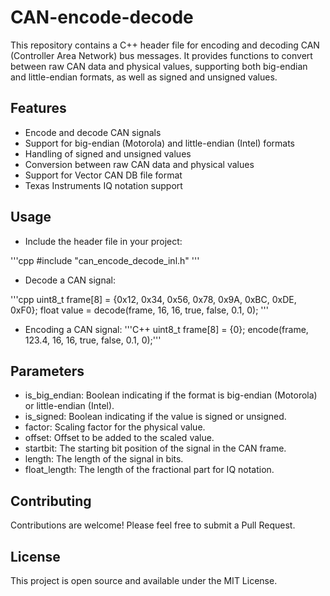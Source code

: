 # CAN-encode-decode
This repository contains a C++ header file for encoding and decoding CAN (Controller Area Network) bus messages. It provides functions to convert between raw CAN data and physical values, supporting both big-endian and little-endian formats, as well as signed and unsigned values.
## Features
* Encode and decode CAN signals
* Support for big-endian (Motorola) and little-endian (Intel) formats
* Handling of signed and unsigned values
* Conversion between raw CAN data and physical values
* Support for Vector CAN DB file format
* Texas Instruments IQ notation support
## Usage
- Include the header file in your project:

'''cpp
#include "can_encode_decode_inl.h"
'''
- Decode a CAN signal:

'''cpp
uint8_t frame[8] = {0x12, 0x34, 0x56, 0x78, 0x9A, 0xBC, 0xDE, 0xF0};
float value = decode(frame, 16, 16, true, false, 0.1, 0);
'''

- Encoding a CAN signal: 
'''C++
uint8_t frame[8] = {0};
encode(frame, 123.4, 16, 16, true, false, 0.1, 0);'''
## Parameters
* is_big_endian: Boolean indicating if the format is big-endian (Motorola) or little-endian (Intel).
* is_signed: Boolean indicating if the value is signed or unsigned.
* factor: Scaling factor for the physical value.
* offset: Offset to be added to the scaled value.
* startbit: The starting bit position of the signal in the CAN frame.
* length: The length of the signal in bits.
* float_length: The length of the fractional part for IQ notation.
## Contributing
Contributions are welcome! Please feel free to submit a Pull Request.
## License
This project is open source and available under the MIT License.
